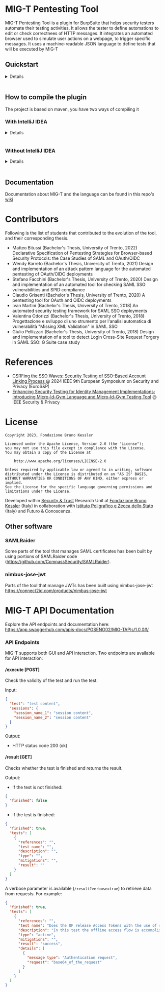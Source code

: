 # MIG-T Pentesting Tool

MIG-T Pentesting Tool is a plugin for BurpSuite that helps security testers automate their testing activities. It allows the tester to define automations to edit or check correctnees of HTTP messages. It integrates an automated browser used to simulate user actions on a webpage, to trigger specific messages. It uses a machine-readable JSON language to define tests that will be executed by MIG-T<br>

## Quickstart

<details>
  <summary>Details</summary>
We suggest you to download the lastest release of the tool from the release page, otherwise you can compile the last version from the source code by following the steps described in the "[how to compile the plugin](#how-to-compile-the-plugin)" section.

## Download & start the tool

1. download from the release page the last version of the tool, select the jar which ends with `with-dependencies`, or compile the source code.
2. Download the last version of [Burp Suite Community Edition](https://portswigger.net/burp/releases/community/latest)
3. Start Burp and go in the _Exstensions_ tab
4. Press _Add_ button
5. In the _Extension file (.jar)_ select the tool jar you downloaded before
6. Now the plugin should be loaded, go to the "MIG-T" tab, and you can start using it. For more info on how to start testing, check out the [wiki](https://github.com/stfbk/mig-t/wiki)

## Download and add browser driver

Depending on the browser you want to use (firefox or chrome), you will need to specify the corresponding driver. Note that you have to download the driver for the corresponding browser version

To download the driver go to:

- [Driver for chrome](https://chromedriver.chromium.org/home)
- [Driver for firefox](https://github.com/mozilla/geckodriver/releases)

Select the browser you want to use using the buttons in the tool interface.

To add the driver to the tool, use the "select driver" button in the tool interface and locate the driver file you downloaded before.

## Run a test

Before starting, make sure you have updated your msg_def.json file in the Burp installation folder. You have to add the definitions of the message_types that you use in your tests in that file.

To run a test you need to fill the "Input JSON" page with the test suite, and click on the "Read JSON" button. Once this has been done, in the upper part of mig-t, you will find all the tabs of the sessions declared in the tests, you need to fill them with the corresponding session track.

If you declared more than one session in one test, you need to specify and start a different proxy for each session used. This is because there has to be a way to differentiate the traffic between the two sessions. To do that, go to "session config" tab in mig-t, (if you have already done the previous part you should see all the sessions you declared in your tests associated with a port) now, you need to change the port according to different proxies that you need to start from the Burp settings. Then press save.

Now go back to Input JSON, and press Execute Test Suite.

Once the tests have been executed, you will see the result in the "Test Suite Result" and by clicking on a result, you can see in details the matched messages in the tab "Test results".

If you want to see the entire history of the messages go to "proxy" tab in Burp, then "HTTP history"

</details><br>

## How to compile the plugin

The project is based on maven, you have two ways of compiling it

### With IntelliJ IDEA

<details>
  <summary>Details</summary>
The folder tool is an intelliJ project, if you open it with intelliJ IDEA it should be easier to compile: just go to `view > Tool Windows > Maven` and doubleclick on package under lifecycle.
</details><br>

### Without IntelliJ IDEA

<details>
  <summary>Details</summary>
You don't have to use IDEA to compile the project, you can install maven, go to the project direcotry `tool` mentioned before and type

```bash
mvn install
mvn package
```

If the project builds, the output jar should be located in the folder `tool/target/`

Two jar will be generated:

```
*-with-dependencies.jar
*.jar
```

You have to use the jar that has "-with-dependencies" in its name, the other will not work in burp.

</details><br>

## Documentation

Documentation about MIG-T and the language can be found in this repo's [wiki](https://github.com/stfbk/mig-t/wiki)

# Contributors

Following is the list of students that contributed to the evolution of the tool, and their corresponding thesis.

- Matteo Bitussi (Bachelor's Thesis, University of Trento, 2022) Declarative Specification of Pentesting Strategies for Browser-based Security Protocols: the Case Studies of SAML and OAuth/OIDC
- Wendy Barreto (Bachelor's Thesis, University of Trento, 2021) Design and implementation of an attack pattern language for the automated pentesting of OAuth/OIDC deployments
- Stefano Facchini (Bachelor's Thesis, University of Trento, 2020) Design and implementation of an automated tool for checking SAML SSO vulnerabilities and SPID compliance
- Claudio Grisenti (Bachelor's Thesis, University of Trento, 2020) A pentesting tool for OAuth and OIDC deployments
- Ivan Martini (Bachelor's Thesis, University of Trento, 2018) An automated security testing framework for SAML SSO deployments
- Valentina Odorizzi (Bachelor's Thesis, University of Trento, 2018) Progettazione e sviluppo di uno strumento per l'analisi automatica di vulnerabilità "Missing XML Validation" in SAML SSO
- Giulio Pellizzari (Bachelor's Thesis, University of Trento, 2018) Design and implementation of a tool to detect Login Cross-Site Request Forgery in SAML SSO: G Suite case study

# References
- [CSRFing the SSO Waves: Security Testing of SSO-Based Account Linking Process
](https://doi.org/10.1109/EuroSP60621.2024.00016) @ 2024 IEEE 9th European Symposium on Security and Privacy (EuroS&P)
- [Enhancing Security Testing for Identity Management Implementations: Introducing Micro-Id-Gym Language and Micro-Id-Gym Testing Tool](https://doi.org/10.1109/MSEC.2024.3450277) @ IEEE Security & Privacy

# License

```
Copyright 2023, Fondazione Bruno Kessler

Licensed under the Apache License, Version 2.0 (the "License");
you may not use this file except in compliance with the License.
You may obtain a copy of the License at

    http://www.apache.org/licenses/LICENSE-2.0

Unless required by applicable law or agreed to in writing, software
distributed under the License is distributed on an "AS IS" BASIS,
WITHOUT WARRANTIES OR CONDITIONS OF ANY KIND, either express or implied.
See the License for the specific language governing permissions and
limitations under the License.
```

Developed within [Security & Trust](https://st.fbk.eu/) Research Unit at [Fondazione Bruno Kessler](https://www.fbk.eu/en/) (Italy) in collaboration with [Istituto Poligrafico e Zecca dello Stato](https://www.ipzs.it/) (Italy) and Futuro & Conoscenza.

## Other software

### SAMLRaider

Some parts of the tool that manages SAML certificates has been built by using portions of SAMLRaider code (<https://github.com/CompassSecurity/SAMLRaider>).

### nimbus-jose-jwt

Parts of the tool that manage JWTs has been built using nimbus-jose-jwt
<https://connect2id.com/products/nimbus-jose-jwt>

# MIG-T API Documentation

Explore the API endpoints and documentation here: <https://app.swaggerhub.com/apis-docs/PGSENO02/MIG-TAPIs/1.0.0#/>

### API Endpoints

MIG-T supports both GUI and API interaction. Two endpoints are available for API interaction:

#### /execute [POST]

Check the validity of the test and run the test. 

Input: 
```json
{
  "test": "test content",
  "sessions": {
    "session_name_1": "session content",
    "session_name_2": "session content"
  }
}
```

Output:
- HTTP status code 200 (ok)

#### /result [GET]

Checks whether the test is finished and returns the result.

Output:
- If the test is not finished:
```json
{
  "finished": false
}
```
- If the test is finished:
```json
{
  "finished": true,
  "tests": [
    {
      "references": "",
      "test name": "",
      "description": "",
      "type": "",
      "mitigations": "",
      "result": ""
    }
  ]
}
```
A verbose parameter is available (`/result?verbose=true`) to retrieve data from requests. For example:
```json
{
  "finished": true,
  "tests": [
    {
      "references": "",
      "test name": "Does the OP release Access Tokens with the use of refresh tokens",
      "description": "In this test the offline access flow is accomplished and a refresh token is obtained. After this, a new token request is done with \"grant_type\u003drefresh_token\" and the refresh token inserted in the \"refresh_token\" parameter. The response must include the Access Token",
      "type": "active",
      "mitigations": "",
      "result": "success",
      "details": [
        {
          "message type": "Authentication request",
          "request": "base64_of_the_request"
        }
      ]
    }
  ]
}
```